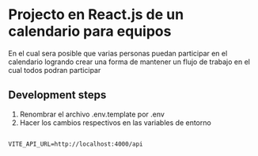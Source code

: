 # Projecto en React.js de un calendario para equipos

En el cual sera posible que varias personas puedan participar en el calendario
logrando crear una forma de mantener un flujo de trabajo en el cual todos podran participar


## Development steps

1. Renombrar el archivo .env.template por .env
2. Hacer los cambios respectivos en las variables de entorno

```

VITE_API_URL=http://localhost:4000/api

```